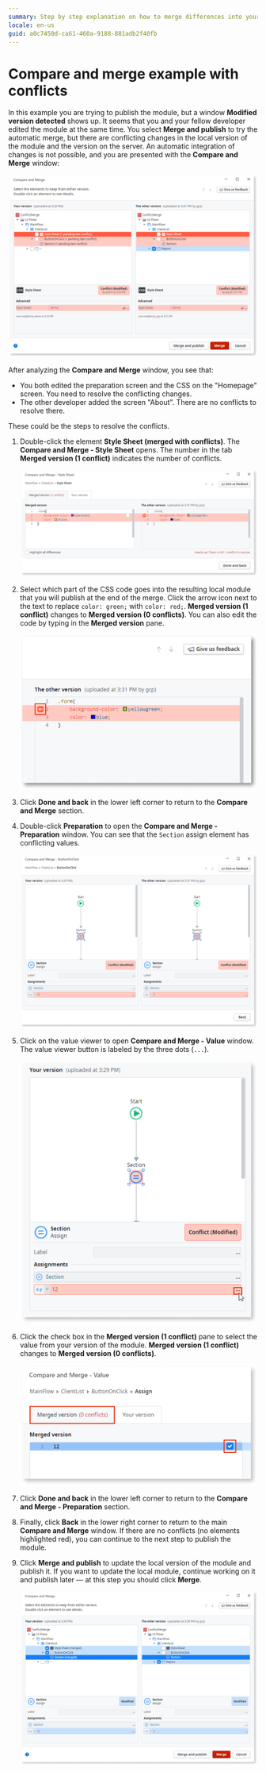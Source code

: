 ```yaml
---
summary: Step by step explanation on how to merge differences into your module when there are conflicts.
locale: en-us
guid: a0c7450d-ca61-460a-9188-881adb2f40fb
---
```


# Compare and merge example with conflicts

In this example you are trying to publish the module, but a window **Modified version detected** shows up. It seems that you and your fellow developer edited the module at the same time. You select **Merge and publish** to try the automatic merge, but there are conflicting changes in the local version of the module and the version on the server. An automatic integration of changes is not possible, and you are presented with the **Compare and Merge** window:

![](images/conflicts-detected.png)

After analyzing the **Compare and Merge** window, you see that:

* You both edited the preparation screen and the CSS on the "Homepage" screen. You need to resolve the conflicting changes.
* The other developer added the screen "About". There are no conflicts to resolve there.

These could be the steps to resolve the conflicts.

1. Double-click the element **Style Sheet (merged with conflicts)**. The **Compare and Merge - Style Sheet** opens. The number in the tab **Merged version (1 conflict)** indicates the number of conflicts.

    ![](images/conflicts-text.png)

1. Select which part of the CSS code goes into the resulting local module that you will publish at the end of the merge. Click the arrow icon next to the text to replace `color: green;` with  `color: red;`. **Merged version (1 conflict)** changes to  **Merged version (0 conflicts)**. You can also edit the code by typing in the **Merged version** pane.

    ![](images/conflicts-text-orange-arrow.png)

1. Click **Done and back** in the lower left corner to return to the **Compare and Merge** section.

1. Double-click **Preparation** to open the **Compare and Merge - Preparation** window. You can see that the `Section` assign element has conflicting values.

    ![](images/visual-element-changes.png)

1. Click on the value viewer to open **Compare and Merge - Value** window. The value viewer button is labeled by the three dots (`...`).

    ![](images/visual-element-value-viewer-button.png)

1. Click the check box in the  **Merged version (1 conflict)** pane to select the value from your version of the module. **Merged version (1 conflict)** changes to **Merged version (0 conflicts)**.

    ![](images/text-changes-checkbox.png)

1. Click **Done and back** in the lower left corner to return to the **Compare and Merge - Preparation** section.

1. Finally, click **Back** in the lower right corner to return to the main **Compare and Merge** window. If there are no conflicts (no elements highlighted red), you can continue to the next step to publish the module.

1. Click **Merge and publish** to update the local version of the module and publish it. If you want to update the local module, continue working on it and publish later — at this step you should click **Merge**.

    ![](images/merge-complete.png)
